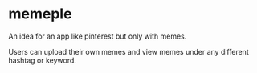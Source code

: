 # memeple

An idea for an app like pinterest but only with memes.

Users can upload their own memes and view memes under any different hashtag or keyword.
